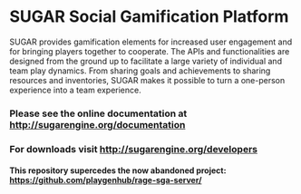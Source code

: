 # SUGAR Social Gamification Platform
SUGAR provides gamification elements for increased user engagement and for bringing players together to cooperate. The APIs and functionalities are designed from the ground up to facilitate a large variety of individual and team play dynamics. From sharing goals and achievements to sharing resources and inventories, SUGAR makes it possible to turn a one-person experience into a team experience.

### Please see the online documentation at http://sugarengine.org/documentation

### For downloads visit http://sugarengine.org/developers

#### This repository supercedes the now abandoned project: https://github.com/playgenhub/rage-sga-server/
